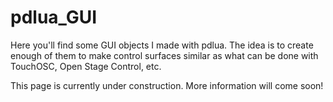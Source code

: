 # pdlua_GUI
Here you'll find some GUI objects I made with pdlua. The idea is to create enough of them to make control surfaces similar as what can be done with TouchOSC, Open Stage Control, etc.

This page is currently under construction. More information will come soon!
